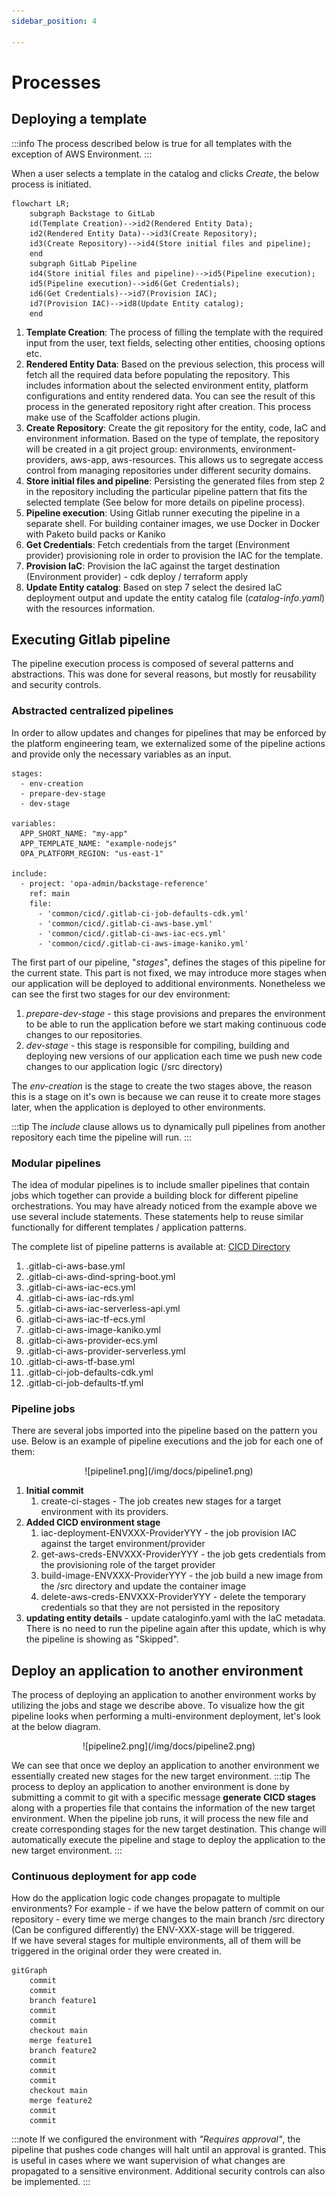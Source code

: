```yaml
---
sidebar_position: 4

---
```


# Processes

## Deploying a template
:::info
The process described below is true for all templates with the exception of AWS Environment.
:::

When a user selects a template in the catalog and clicks *Create*, the below process is initiated.
```mermaid
flowchart LR;
    subgraph Backstage to GitLab
    id(Template Creation)-->id2(Rendered Entity Data);
    id2(Rendered Entity Data)-->id3(Create Repository);
    id3(Create Repository)-->id4(Store initial files and pipeline);
    end
    subgraph GitLab Pipeline
    id4(Store initial files and pipeline)-->id5(Pipeline execution);
    id5(Pipeline execution)-->id6(Get Credentials);
    id6(Get Credentials)-->id7(Provision IAC);
    id7(Provision IAC)-->id8(Update Entity catalog);
    end
```

1. **Template Creation**: The process of filling the template with the required input from the user, text fields, selecting other entities, choosing options etc. 
2. **Rendered Entity Data**: Based on the previous selection, this process will fetch all the required data before populating the repository. This includes information about the selected environment entity, platform configurations and entity rendered data. You can see the result of this process in the generated repository right after creation. This process make use of the Scaffolder actions plugin.
3. **Create Repository**: Create the git repository for the entity, code, IaC and environment information. Based on the type of template, the repository will be created in a git project group: environments, environment-providers, aws-app, aws-resources. This allows us to segregate access control from managing repositories under different security domains.
4. **Store initial files and pipeline**: Persisting the generated files from step 2 in the repository including the particular pipeline pattern that fits the selected template (See below for more details on pipeline process).
5. **Pipeline execution**: Using Gitlab runner executing the pipeline in a separate shell. For building container images, we use Docker in Docker with Paketo build packs or Kaniko
6. **Get Credentials**: Fetch credentials from the target (Environment provider) provisioning role in order to provision the IAC for the template.
7. **Provision IaC**: Provision the IaC against the target destination (Environment provider) - cdk deploy / terraform apply
8. **Update Entity catalog**: Based on step 7 select the desired IaC deployment output and update the entity catalog file (*catalog-info.yaml*) with the resources information.

## Executing Gitlab pipeline
The pipeline execution process is composed of several patterns and abstractions. This was done for several reasons, but mostly for reusability and security controls.

### Abstracted centralized pipelines
In order to allow updates and changes for pipelines that may be enforced by the platform engineering team, we externalized some of the pipeline actions and provide only the necessary variables as an input.
```pipeline title=".gitlab-ci.yml"
stages:
  - env-creation
  - prepare-dev-stage
  - dev-stage

variables:
  APP_SHORT_NAME: "my-app"
  APP_TEMPLATE_NAME: "example-nodejs"
  OPA_PLATFORM_REGION: "us-east-1"

include:
  - project: 'opa-admin/backstage-reference'
    ref: main 
    file:
      - 'common/cicd/.gitlab-ci-job-defaults-cdk.yml'
      - 'common/cicd/.gitlab-ci-aws-base.yml'
      - 'common/cicd/.gitlab-ci-aws-iac-ecs.yml'
      - 'common/cicd/.gitlab-ci-aws-image-kaniko.yml'
```
The first part of our pipeline, "*stages*", defines the stages of this pipeline for the current state. This part is not fixed, we may introduce more stages when our application will be deployed to additional environments. Nonetheless we can see the first two stages for our dev environment:
1. *prepare-dev-stage* - this stage provisions and prepares the environment to be able to run the application before we start making continuous code changes to our repositories.
2. *dev-stage* - this stage is responsible for compiling, building and deploying new versions of our application each time we push new code changes to our application logic (/src directory)

The *env-creation* is the stage to create the two stages above, the reason this is a stage on it's own is because we can reuse it to create more stages later, when the application is deployed to other environments. 

:::tip
The *include* clause allows us to dynamically pull pipelines from another repository each time the pipeline will run.
:::

### Modular pipelines
The idea of modular pipelines is to include smaller pipelines that contain jobs which together can provide a building block for different pipeline orchestrations. You may have already noticed from the example above we use several include statements. These statements help to reuse similar functionally for different templates / application patterns. 

The complete list of pipeline patterns is available at: [CICD Directory](https://github.com/DigiTransHQ/portage/tree/main/backstage-reference/common/cicd)

1. .gitlab-ci-aws-base.yml
2. .gitlab-ci-aws-dind-spring-boot.yml
3. .gitlab-ci-aws-iac-ecs.yml
4. .gitlab-ci-aws-iac-rds.yml
5. .gitlab-ci-aws-iac-serverless-api.yml
6. .gitlab-ci-aws-iac-tf-ecs.yml
7. .gitlab-ci-aws-image-kaniko.yml
8. .gitlab-ci-aws-provider-ecs.yml
9. .gitlab-ci-aws-provider-serverless.yml
10. .gitlab-ci-aws-tf-base.yml
11. .gitlab-ci-job-defaults-cdk.yml
12. .gitlab-ci-job-defaults-tf.yml

### Pipeline jobs

There are several jobs imported into the pipeline based on the pattern you use. Below is an example of pipeline executions and the job for each one of them:
<p align="center">
![pipeline1.png](/img/docs/pipeline1.png)
</p>

1. **Initial commit**
   1. create-ci-stages - The job creates new stages for a target environment with its providers.
2. **Added CICD environment stage**
   1. iac-deployment-ENVXXX-ProviderYYY - the job provision IAC against the target environment/provider
   2. get-aws-creds-ENVXXX-ProviderYYY - the job gets credentials from the provisioning role of the target provider 
   3. build-image-ENVXXX-ProviderYYY - the job build a new image from the /src directory and update the container image
   4. delete-aws-creds-ENVXXX-ProviderYYY - delete the temporary credentials so that they are not persisted in the repository
3. **updating entity details** - update cataloginfo.yaml with the IaC metadata. There is no need to run the pipeline again after this update, which is why the pipeline is showing as "Skipped".

## Deploy an application to another environment
The process of deploying an application to another environment works by utilizing the jobs and stage we describe above. To visualize how the git pipeline looks when performing a multi-environment deployment, let's look at the below diagram.

<p align="center">
![pipeline2.png](/img/docs/pipeline2.png)
</p>

We can see that once we deploy an application to another environment we essentially created new stages for the new target environment.
:::tip
The process to deploy an application to another environment is done by submitting a commit to git with a specific message **generate CICD stages** along with a properties file that contains the information of the new target environment. When the pipeline job runs, it will process the new file and create corresponding stages for the new target destination. This change will automatically execute the pipeline and stage to deploy the application to the new target environment.
:::

### Continuous deployment for app code
How do the application logic code changes propagate to multiple environments?
For example - if we have the below pattern of commit on our repository - every time we merge changes to the main branch /src directory (Can be configured differently) the ENV-XXX-stage will be triggered. 
<br/>
If we have several stages for multiple environments, all of them will be triggered in the original order they were created in.

```mermaid
gitGraph
    commit
    commit
    branch feature1
    commit
    commit
    checkout main
    merge feature1
    branch feature2
    commit
    commit
    commit
    checkout main
    merge feature2
    commit
    commit
```

:::note
If we configured the environment with *"Requires approval"*, the pipeline that pushes code changes will halt until an approval is granted. This is useful in cases where we want supervision of what changes are propagated to a sensitive environment. Additional security controls can also be implemented.
:::

